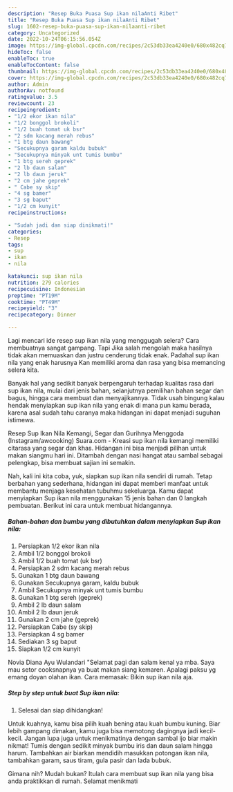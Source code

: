 ```yaml
---
description: "Resep Buka Puasa Sup ikan nilaAnti Ribet"
title: "Resep Buka Puasa Sup ikan nilaAnti Ribet"
slug: 1602-resep-buka-puasa-sup-ikan-nilaanti-ribet
category: Uncategorized
date: 2022-10-24T06:15:56.054Z
image: https://img-global.cpcdn.com/recipes/2c53db33ea4240e0/680x482cq70/sup-ikan-nila-foto-resep-utama.jpg
hideToc: false
enableToc: true
enableTocContent: false
thumbnail: https://img-global.cpcdn.com/recipes/2c53db33ea4240e0/680x482cq70/sup-ikan-nila-foto-resep-utama.jpg
cover: https://img-global.cpcdn.com/recipes/2c53db33ea4240e0/680x482cq70/sup-ikan-nila-foto-resep-utama.jpg
author: Admin
authorAv: notfound
ratingvalue: 3.5
reviewcount: 23
recipeingredient:
- "1/2 ekor ikan nila"
- "1/2 bonggol brokoli"
- "1/2 buah tomat uk bsr"
- "2 sdm kacang merah rebus"
- "1 btg daun bawang"
- "Secukupnya garam kaldu bubuk"
- "Secukupnya minyak unt tumis bumbu"
- "1 btg sereh geprek"
- "2 lb daun salam"
- "2 lb daun jeruk"
- "2 cm jahe geprek"
- " Cabe sy skip"
- "4 sg bamer"
- "3 sg baput"
- "1/2 cm kunyit"
recipeinstructions:

- "Sudah jadi dan siap dinikmati!"
categories:
- Resep
tags:
- sup
- ikan
- nila

katakunci: sup ikan nila 
nutrition: 279 calories
recipecuisine: Indonesian
preptime: "PT19M"
cooktime: "PT49M"
recipeyield: "3"
recipecategory: Dinner

---
```



Lagi mencari ide resep sup ikan nila yang menggugah selera? Cara membuatnya sangat gampang. Tapi Jika salah mengolah maka hasilnya tidak akan memuaskan dan justru cenderung tidak enak. Padahal sup ikan nila yang enak harusnya Kan memiliki aroma dan rasa yang bisa memancing selera kita.


Banyak hal yang sedikit banyak berpengaruh terhadap kualitas rasa dari sup ikan nila, mulai dari jenis bahan, selanjutnya pemilihan bahan segar dan bagus, hingga cara membuat dan menyajikannya. Tidak usah bingung kalau hendak menyiapkan sup ikan nila yang enak di mana pun kamu berada, karena asal sudah tahu caranya maka hidangan ini dapat menjadi suguhan istimewa.

Resep Sup Ikan Nila Kemangi, Segar dan Gurihnya Menggoda (Instagram/awcooking) Suara.com - Kreasi sup ikan nila kemangi memiliki citarasa yang segar dan khas. Hidangan ini bisa menjadi pilihan untuk makan siangmu hari ini. Ditambah dengan nasi hangat atau sambal sebagai pelengkap, bisa membuat sajian ini semakin.


Nah, kali ini kita coba, yuk, siapkan sup ikan nila sendiri di rumah. Tetap berbahan yang sederhana, hidangan ini dapat memberi manfaat untuk membantu menjaga kesehatan tubuhmu sekeluarga. Kamu dapat menyiapkan Sup ikan nila menggunakan 15 jenis bahan dan 0 langkah pembuatan. Berikut ini cara untuk membuat hidangannya.

<!--inarticleads1-->

##### Bahan-bahan dan bumbu yang dibutuhkan dalam menyiapkan Sup ikan nila:

1. Persiapkan 1/2 ekor ikan nila
1. Ambil 1/2 bonggol brokoli
1. Ambil 1/2 buah tomat (uk bsr)
1. Persiapkan 2 sdm kacang merah rebus
1. Gunakan 1 btg daun bawang
1. Gunakan Secukupnya garam, kaldu bubuk
1. Ambil Secukupnya minyak unt tumis bumbu
1. Gunakan 1 btg sereh (geprek)
1. Ambil 2 lb daun salam
1. Ambil 2 lb daun jeruk
1. Gunakan 2 cm jahe (geprek)
1. Persiapkan  Cabe (sy skip)
1. Persiapkan 4 sg bamer
1. Sediakan 3 sg baput
1. Siapkan 1/2 cm kunyit


Novia Diana Ayu Wulandari &#34;Selamat pagi dan salam kenal ya mba. Saya mau setor cooksnapnya ya buat makan siang kemaren. Apalagi paksu yg emang doyan olahan ikan. Cara memasak: Bikin sup ikan nila aja. 

<!--inarticleads2-->

##### Step by step untuk buat Sup ikan nila:


1. Selesai dan siap dihidangkan!

Untuk kuahnya, kamu bisa pilih kuah bening atau kuah bumbu kuning. Biar lebih gampang dimakan, kamu juga bisa memotong dagingnya jadi kecil-kecil. Jangan lupa juga untuk menikmatinya dengan sambal ijo biar makin nikmat! Tumis dengan sedikit minyak bumbu iris dan daun salam hingga harum. Tambahkan air biarkan mendidih masukkan potongan ikan nila, tambahkan garam, saus tiram, gula pasir dan lada bubuk. 

Gimana nih? Mudah bukan? Itulah cara membuat sup ikan nila yang bisa anda praktikkan di rumah. Selamat menikmati
